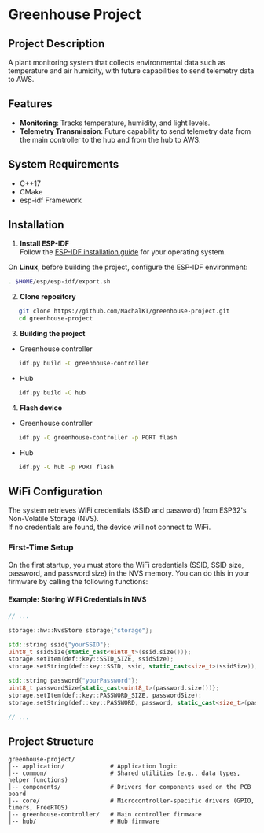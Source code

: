 # Greenhouse Project

## Project Description

A plant monitoring system that collects environmental data such as temperature and air humidity, with future capabilities to send telemetry data to AWS.

## Features

- **Monitoring**: Tracks temperature, humidity, and light levels.
- **Telemetry Transmission**: Future capability to send telemetry data from the main controller to the hub and from the hub to AWS.

## System Requirements

- C++17
- CMake
- esp-idf Framework

## Installation

1. **Install ESP-IDF**  
    Follow the [ESP-IDF installation guide](https://docs.espressif.com/projects/esp-idf/en/stable/esp32/get-started/index.html#installation) for your operating system.  
   
On **Linux**, before building the project, configure the ESP-IDF environment:
   ```bash
   . $HOME/esp/esp-idf/export.sh
   ```

2. **Clone repository**
```bash
   git clone https://github.com/MachalKT/greenhouse-project.git
   cd greenhouse-project
```
3. **Building the project**
- Greenhouse controller
```bash
   idf.py build -C greenhouse-controller
```
- Hub
```bash
   idf.py build -C hub
```

4. **Flash device**
- Greenhouse controller
```bash
   idf.py -C greenhouse-controller -p PORT flash
```
-  Hub
```bash
   idf.py -C hub -p PORT flash
```

## WiFi Configuration

The system retrieves WiFi credentials (SSID and password) from ESP32's Non-Volatile Storage (NVS).  
If no credentials are found, the device will not connect to WiFi.  

### First-Time Setup  
On the first startup, you must store the WiFi credentials (SSID, SSID size, password, and password size) in the NVS memory.
You can do this in your firmware by calling the following functions:

#### **Example: Storing WiFi Credentials in NVS**
```cpp
// ...

storage::hw::NvsStore storage{"storage"};

std::string ssid{"yourSSID"};
uint8_t ssidSize{static_cast<uint8_t>(ssid.size())};
storage.setItem(def::key::SSID_SIZE, ssidSize);
storage.setString(def::key::SSID, ssid, static_cast<size_t>(ssidSize));

std::string password{"yourPassword"};
uint8_t passwordSize{static_cast<uint8_t>(password.size())};
storage.setItem(def::key::PASSWORD_SIZE, passwordSize);
storage.setString(def::key::PASSWORD, password, static_cast<size_t>(passwordSize));

// ...
```

## Project Structure
```
greenhouse-project/
│-- application/             # Application logic
│-- common/                  # Shared utilities (e.g., data types, helper functions)
│-- components/              # Drivers for components used on the PCB board
│-- core/                    # Microcontroller-specific drivers (GPIO, timers, FreeRTOS)
│-- greenhouse-controller/   # Main controller firmware
│-- hub/                     # Hub firmware
```